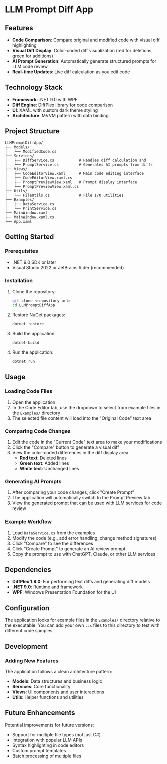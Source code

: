 # LLM Prompt Diff App

## Features

- **Code Comparison**: Compare original and modified code with visual diff highlighting
- **Visual Diff Display**: Color-coded diff visualization (red for deletions, green for additions)
- **AI Prompt Generation**: Automatically generate structured prompts for LLM code review
- **Real-time Updates**: Live diff calculation as you edit code

## Technology Stack

- **Framework**: .NET 9.0 with WPF
- **Diff Engine**: DiffPlex library for code comparison
- **UI**: XAML with custom dark theme styling
- **Architecture**: MVVM pattern with data binding

## Project Structure

```
LLMPromptDiffApp/
├── Models/
│   └── ModifiedCode.cs          
├── Services/
│   ├── DiffService.cs           # Handles diff calculation and 
│   └── PromptService.cs         # Generates AI prompts from diffs
├── Views/
│   ├── CodeEditorView.xaml      # Main code editing interface
│   ├── CodeEditorView.xaml.cs   
│   ├── PromptPreviewView.xaml   # Prompt display interface
│   └── PromptPreviewView.xaml.cs 
├── Utils/
│   └── FileUtils.cs             # File I/O utilities
├── Examples/
│   ├── DataService.cs          
│   └── PrintService.cs         
├── MainWindow.xaml             
├── MainWindow.xaml.cs           
└── App.xaml                     
```

## Getting Started

### Prerequisites

- .NET 9.0 SDK or later
- Visual Studio 2022 or JetBrains Rider (recommended)

### Installation

1. Clone the repository:
   ```bash
   git clone <repository-url>
   cd LLMPromptDiffApp
   ```

2. Restore NuGet packages:
   ```bash
   dotnet restore
   ```

3. Build the application:
   ```bash
   dotnet build
   ```

4. Run the application:
   ```bash
   dotnet run
   ```

## Usage

### Loading Code Files

1. Open the application
2. In the Code Editor tab, use the dropdown to select from example files in the `Examples/` directory
3. The selected file content will load into the "Original Code" text area

### Comparing Code Changes

1. Edit the code in the "Current Code" text area to make your modifications
2. Click the "Compare" button to generate a visual diff
3. View the color-coded differences in the diff display area:
   - **Red text**: Deleted lines
   - **Green text**: Added lines
   - **White text**: Unchanged lines

### Generating AI Prompts

1. After comparing your code changes, click "Create Prompt"
2. The application will automatically switch to the Prompt Preview tab
3. View the generated prompt that can be used with LLM services for code review

### Example Workflow

1. Load `DataService.cs` from the examples
2. Modify the code (e.g., add error handling, change method signatures)
3. Click "Compare" to see the differences
4. Click "Create Prompt" to generate an AI review prompt
5. Copy the prompt to use with ChatGPT, Claude, or other LLM services

## Dependencies

- **DiffPlex 1.9.0**: For performing text diffs and generating diff models
- **.NET 9.0**: Runtime and framework
- **WPF**: Windows Presentation Foundation for the UI

## Configuration

The application looks for example files in the `Examples/` directory relative to the executable. You can add your own `.cs` files to this directory to test with different code samples.

## Development

### Adding New Features

The application follows a clean architecture pattern:

- **Models**: Data structures and business logic
- **Services**: Core functionality 
- **Views**: UI components and user interactions
- **Utils**: Helper functions and utilities

## Future Enhancements

Potential improvements for future versions:
- Support for multiple file types (not just C#)
- Integration with popular LLM APIs
- Syntax highlighting in code editors
- Custom prompt templates
- Batch processing of multiple files
